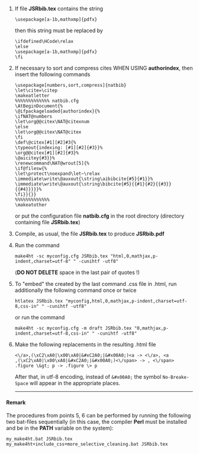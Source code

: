 1. If file **JSRbib.tex** contains the string

    ```
    \usepackage[a-1b,mathxmp]{pdfx}
    ```

    then this string must be replaced by

    ```
    \ifdefined\HCode\relax
    \else
    \usepackage[a-1b,mathxmp]{pdfx}
    \fi
    ```

2. If necessary to sort and compress cites WHEN USING **authorindex**, then insert the following commands

    ```
    \usepackage[numbers,sort,compress]{natbib}
    \let\cite=\citep
    \makeatletter
    %%%%%%%%%%%%% natbib.cfg
    \AtBeginDocument{%
    \@ifpackageloaded{authorindex}{%
    \ifNAT@numbers
    \let\org@@citex\NAT@citexnum
    \else
    \let\org@@citex\NAT@citex
    \fi
    \def\@citex[#1][#2]#3{%
    \typeout{indexing: [#1][#2]{#3}}%
    \org@@citex[#1][#2]{#3}%
    \@aicitey{#3}}%
    \renewcommand\NAT@wrout[5]{%
    \if@filesw{%
    \let\protect\noexpand\let~\relax
    \immediate\write\@auxout{\string\aibibcite{#5}{#1}}%
    \immediate\write\@auxout{\string\bibcite{#5}{{#1}{#2}{{#3}}{{#4}}}}}%
    \fi}}{}}
    %%%%%%%%%%%%%
    \makeatother
    ```

    or put the configuration file **natbib.cfg** in the root directory (directory containing file **JSRbib.tex**)

3. Compile, as usual, the file **JSRbib.tex** to produce **JSRbib.pdf**

4. Run the command

    ```
    make4ht -sc myconfig.cfg JSRbib.tex "html,0,mathjax,p-indent,charset=utf-8" " -cunihtf -utf8"
    ```

    (**DO NOT DELETE** space in the last pair of quotes !)

5. To "embed" the created by the last command .css file in .html, run additionally the following command once or twice

    ```
    htlatex JSRbib.tex "myconfig,html,0,mathjax,p-indent,charset=utf-8,css-in" " -cunihtf -utf8"
    ```

    or run the command

    ```
    make4ht -sc myconfig.cfg -m draft JSRbib.tex "0,mathjax,p-indent,charset=utf-8,css-in" " -cunihtf -utf8"
    ```

6. Make the following replacements in the resulting .html file

    ```
    <\/a>,(\xC2\xA0|\x00\xA0|&#xC2A0;|&#x00A0;)<a -> <\/a>, <a
    ,(\xC2\xA0|\x00\xA0|&#xC2A0;|&#x00A0;)<\/span> -> , <\/span>
    .figure \&gt; p -> .figure \> p
    ```

    After that, in utf-8 encoding, instead of `&#x00A0;` the symbol `No-Breake-Space` will appear in the appropriate places. 

    ---

#### Remark
The procedures from points 5, 6 can be performed by running the following two bat-files sequentially (in this case, the compiler **Perl** must be installed and be in the **PATH** variable on the system):

```
my_make4ht.bat JSRbib.tex
my_make4ht+include_css+more_selective_cleaning.bat JSRbib.tex
```
